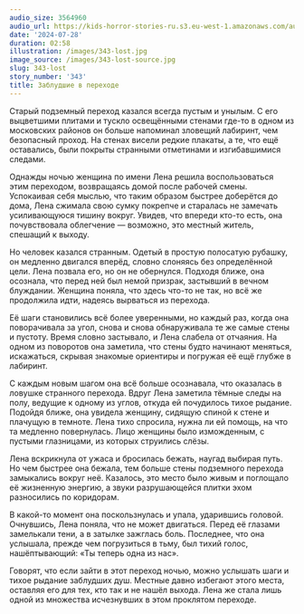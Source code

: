 ```yaml
---
audio_size: 3564960
audio_url: https://kids-horror-stories-ru.s3.eu-west-1.amazonaws.com/audio/343-lost.mp3
date: '2024-07-28'
duration: 02:58
illustration: /images/343-lost.jpg
image_source: /images/343-lost-source.jpg
slug: 343-lost
story_number: '343'
title: Заблудшие в переходе
---
```


Старый подземный переход казался всегда пустым и унылым. С его выцветшими плитами и тускло освещёнными стенами где-то в одном из московских районов он больше напоминал зловещий лабиринт, чем безопасный проход. На стенах висели редкие плакаты, а те, что ещё оставались, были покрыты странными отметинами и изгибавшимися следами.

Однажды ночью женщина по имени Лена решила воспользоваться этим переходом, возвращаясь домой после рабочей смены. Успокаивая себя мыслью, что таким образом быстрее доберётся до дома, Лена сжимала свою сумку покрепче и старалась не замечать усиливающуюся тишину вокруг. Увидев, что впереди кто-то есть, она почувствовала облегчение — возможно, это местный житель, спешащий к выходу.

Но человек казался странным. Одетый в простую полосатую рубашку, он медленно двигался вперёд, словно слоняясь без определённой цели. Лена позвала его, но он не обернулся. Подходя ближе, она осознала, что перед ней был немой призрак, застывший в вечном блуждании. Женщина поняла, что здесь что-то не так, но всё же продолжила идти, надеясь вырваться из перехода.

Её шаги становились всё более уверенными, но каждый раз, когда она поворачивала за угол, снова и снова обнаруживала те же самые стены и пустоту. Время словно застывало, и Лена слабела от отчаяния. На одном из поворотов она заметила, что стены будто начинают меняться, искажаться, скрывая знакомые ориентиры и погружая её ещё глубже в лабиринт.

С каждым новым шагом она всё больше осознавала, что оказалась в ловушке странного перехода. Вдруг Лена заметила тёмные следы на полу, ведущие к одному из углов, откуда ей почудилось тихое рыдание. Подойдя ближе, она увидела женщину, сидящую спиной к стене и плачущую в темноте. Лена тихо спросила, нужна ли ей помощь, на что та медленно повернулась. Лицо женщины было изможденным, с пустыми глазницами, из которых струились слёзы.

Лена вскрикнула от ужаса и бросилась бежать, наугад выбирая путь. Но чем быстрее она бежала, тем больше стены подземного перехода замыкались вокруг неё. Казалось, это место было живым и поглощало её жизненную энергию, а звуки разрушающейся плитки эхом разносились по коридорам.

В какой-то момент она поскользнулась и упала, ударившись головой. Очнувшись, Лена поняла, что не может двигаться. Перед её глазами замелькали тени, а в затылке зажглась боль. Последнее, что она услышала, прежде чем погрузиться в тьму, был тихий голос, нашёптывающий: «Ты теперь одна из нас».

Говорят, что если зайти в этот переход ночью, можно услышать шаги и тихое рыдание заблудших душ. Местные давно избегают этого места, оставляя его для тех, кто так и не нашёл выхода. Лена же стала лишь одной из множества исчезнувших в этом проклятом переходе.